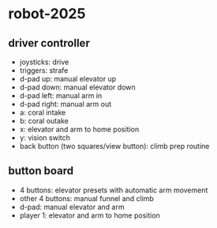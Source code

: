 # robot-2025

## driver controller
 * joysticks: drive
 * triggers: strafe
 * d-pad up: manual elevator up
 * d-pad down: manual elevator down
 * d-pad left: manual arm in
 * d-pad right: manual arm out
 * a: coral intake 
 * b: coral outake 
 * x: elevator and arm to home position
 * y: vision switch
 * back button (two squares/view button): climb prep routine

## button board
 * 4 buttons: elevator presets with automatic arm movement
 * other 4 buttons: manual funnel and climb
 * d-pad: manual elevator and arm
 * player 1: elevator and arm to home position




